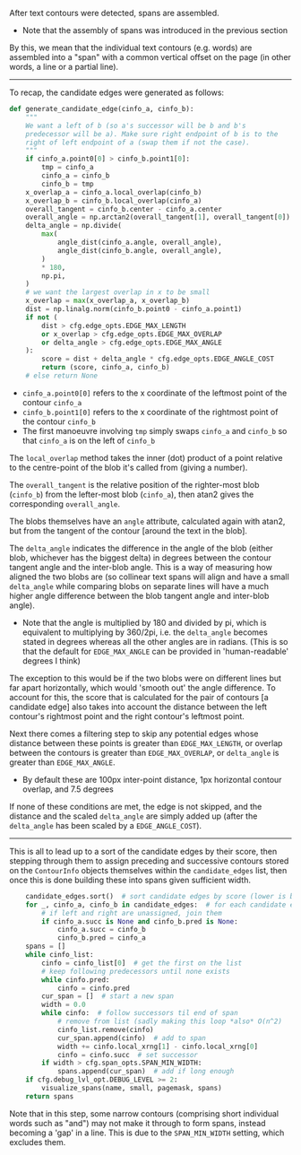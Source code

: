 After text contours were detected, spans are assembled.

- Note that the assembly of spans was introduced in the previous section

By this, we mean that the individual text contours (e.g. words)
are assembled into a "span" with a common vertical offset on the page
(in other words, a line or a partial line).

---

To recap, the candidate edges were generated as follows:

```py
def generate_candidate_edge(cinfo_a, cinfo_b):
    """
    We want a left of b (so a's successor will be b and b's
    predecessor will be a). Make sure right endpoint of b is to the
    right of left endpoint of a (swap them if not the case).
    """
    if cinfo_a.point0[0] > cinfo_b.point1[0]:
        tmp = cinfo_a
        cinfo_a = cinfo_b
        cinfo_b = tmp
    x_overlap_a = cinfo_a.local_overlap(cinfo_b)
    x_overlap_b = cinfo_b.local_overlap(cinfo_a)
    overall_tangent = cinfo_b.center - cinfo_a.center
    overall_angle = np.arctan2(overall_tangent[1], overall_tangent[0])
    delta_angle = np.divide(
        max(
            angle_dist(cinfo_a.angle, overall_angle),
            angle_dist(cinfo_b.angle, overall_angle),
        )
        * 180,
        np.pi,
    )
    # we want the largest overlap in x to be small
    x_overlap = max(x_overlap_a, x_overlap_b)
    dist = np.linalg.norm(cinfo_b.point0 - cinfo_a.point1)
    if not (
        dist > cfg.edge_opts.EDGE_MAX_LENGTH
        or x_overlap > cfg.edge_opts.EDGE_MAX_OVERLAP
        or delta_angle > cfg.edge_opts.EDGE_MAX_ANGLE
    ):
        score = dist + delta_angle * cfg.edge_opts.EDGE_ANGLE_COST
        return (score, cinfo_a, cinfo_b)
    # else return None
```

- `cinfo_a.point0[0]` refers to the x coordinate of the leftmost point of the contour `cinfo_a`
- `cinfo_b.point1[0]` refers to the x coordinate of the rightmost point of the contour `cinfo_b`
- The first manoeuvre involving `tmp` simply swaps `cinfo_a` and `cinfo_b` so that
  `cinfo_a` is on the left of `cinfo_b`

The `local_overlap` method takes the inner (dot) product of a point relative to the
centre-point of the blob it's called from (giving a number).

The `overall_tangent` is the relative position of the righter-most blob (`cinfo_b`)
from the lefter-most blob (`cinfo_a`), then atan2 gives the corresponding `overall_angle`.

The blobs themselves have an `angle` attribute, calculated again with atan2, but
from the tangent of the contour [around the text in the blob].

The `delta_angle` indicates the difference in the angle of the blob (either blob, whichever
has the biggest delta) in degrees between the contour tangent angle and the inter-blob
angle. This is a way of measuring how aligned the two blobs are (so collinear text spans
will align and have a small `delta_angle` while comparing blobs on separate lines
will have a much higher angle difference between the blob tangent angle and inter-blob angle).

- Note that the angle is multiplied by 180 and divided by pi, which is equivalent to
  multiplying by 360/2pi, i.e. the `delta_angle` becomes stated in degrees whereas
  all the other angles are in radians. (This is so that the default for `EDGE_MAX_ANGLE`
  can be provided in 'human-readable' degrees I think)

The exception to this would be if the two blobs were on different lines but far apart horizontally,
which would 'smooth out' the angle difference. To account for this, the score that is
calculated for the pair of contours [a candidate edge] also takes into account the distance between
the left contour's rightmost point and the right contour's leftmost point.

Next there comes a filtering step to skip any potential edges whose distance between
these points is greater than `EDGE_MAX_LENGTH`, or overlap between the contours is
greater than `EDGE_MAX_OVERLAP`, or `delta_angle` is greater than `EDGE_MAX_ANGLE`.

- By default these are 100px inter-point distance, 1px horizontal contour overlap,
  and 7.5 degrees

If none of these conditions are met, the edge is not skipped, and
the distance and the scaled `delta_angle` are simply added up
(after the `delta_angle` has been scaled by a `EDGE_ANGLE_COST`).

---

This is all to lead up to a sort of the candidate edges by their score,
then stepping through them to assign preceding and successive contours
stored on the `ContourInfo` objects themselves within the `candidate_edges`
list, then once this is done building these into spans given sufficient width.

```py
    candidate_edges.sort()  # sort candidate edges by score (lower is better)
    for _, cinfo_a, cinfo_b in candidate_edges:  # for each candidate edge
        # if left and right are unassigned, join them
        if cinfo_a.succ is None and cinfo_b.pred is None:
            cinfo_a.succ = cinfo_b
            cinfo_b.pred = cinfo_a
    spans = []
    while cinfo_list:
        cinfo = cinfo_list[0]  # get the first on the list
        # keep following predecessors until none exists
        while cinfo.pred:
            cinfo = cinfo.pred
        cur_span = []  # start a new span
        width = 0.0
        while cinfo:  # follow successors til end of span
            # remove from list (sadly making this loop *also* O(n^2)
            cinfo_list.remove(cinfo)
            cur_span.append(cinfo)  # add to span
            width += cinfo.local_xrng[1] - cinfo.local_xrng[0]
            cinfo = cinfo.succ  # set successor
        if width > cfg.span_opts.SPAN_MIN_WIDTH:
            spans.append(cur_span)  # add if long enough
    if cfg.debug_lvl_opt.DEBUG_LEVEL >= 2:
        visualize_spans(name, small, pagemask, spans)
    return spans
```

Note that in this step, some narrow contours (comprising short individual words
such as "and") may not make it through to form spans, instead becoming
a 'gap' in a line. This is due to the `SPAN_MIN_WIDTH` setting, which excludes
them.
